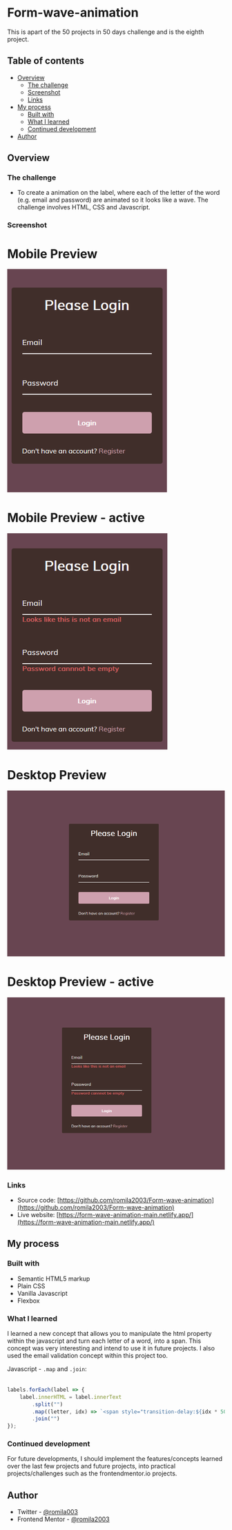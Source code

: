 # Form-wave-animation

This is apart of the 50 projects in 50 days challenge and is the eighth project.

## Table of contents

- [Overview](#overview)
  - [The challenge](#the-challenge)
  - [Screenshot](#screenshot)
  - [Links](#links)
- [My process](#my-process)
  - [Built with](#built-with)
  - [What I learned](#what-i-learned)
  - [Continued development](#continued-development)
- [Author](#author)


## Overview

### The challenge

- To create a animation on the label, where each of the letter of the word (e.g. email and password) are animated so it looks like a wave. The challenge involves HTML, CSS and Javascript.

### Screenshot

# Mobile Preview 

![screenshot](https://github.com/romila2003/Form-wave-animation/blob/main/Mobile%20preview.PNG)

# Mobile Preview - active

![screenshot](https://github.com/romila2003/Form-wave-animation/blob/main/Mobile%20preview%20-%20active.PNG)

# Desktop Preview 

![screenshot](https://github.com/romila2003/Form-wave-animation/blob/main/Desktop%20preview.PNG)

# Desktop Preview - active

![screenshot](https://github.com/romila2003/Form-wave-animation/blob/main/Desktop%20preview%20-%20active.PNG)


### Links

 - Source code: [https://github.com/romila2003/Form-wave-animation](https://github.com/romila2003/Form-wave-animation)
 - Live website: [https://form-wave-animation-main.netlify.app/](https://form-wave-animation-main.netlify.app/)

## My process

### Built with

- Semantic HTML5 markup
- Plain CSS
- Vanilla Javascript
- Flexbox

### What I learned

I learned a new concept that allows you to manipulate the html property within the javascript and turn each letter of a word, into a span. This concept was very interesting and intend to use it in future projects. I also used the email validation concept within this project too.

Javascript - `.map` and `.join`:

```javascript

labels.forEach(label => {
    label.innerHTML = label.innerText
        .split("")
        .map((letter, idx) => `<span style="transition-delay:${idx * 50}ms">${letter}</span>` )
        .join("")
});

```

### Continued development

For future developments, I should implement the features/concepts learned over the last few projects and future projects, into practical projects/challenges such as the frontendmentor.io projects.


## Author

- Twitter - [@romila003](https://www.twitter.com/romila003)
- Frontend Mentor - [@romila2003](https://www.frontendmentor.io/profile/romila2003)
